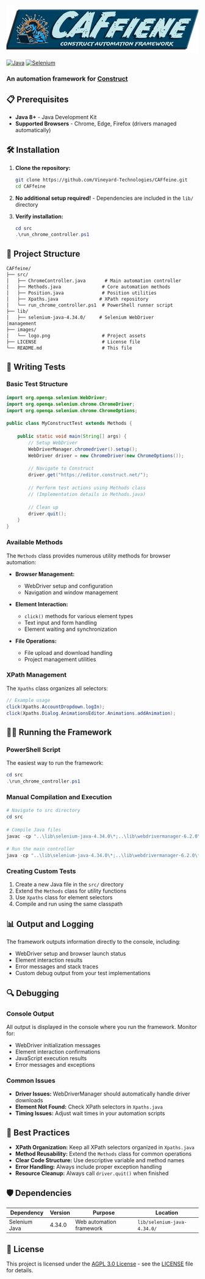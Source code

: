 ![CAFfiene Logo](images/logo.webp)

[![Java](https://img.shields.io/badge/Java-ED8B00?style=for-the-badge&logo=java&logoColor=white)](https://www.java.com/)
[![Selenium](https://img.shields.io/badge/Selenium-43B02A?style=for-the-badge&logo=selenium&logoColor=white)](https://www.selenium.dev/)


### An automation framework for [Construct](https://www.construct.net/)

## 📋 Prerequisites

- **Java 8+** - Java Development Kit
- **Supported Browsers** - Chrome, Edge, Firefox (drivers managed automatically)

## 🛠️ Installation

1. **Clone the repository:**
   ```bash
   git clone https://github.com/Vineyard-Technologies/CAFfeine.git
   cd CAFfeine
   ```

2. **No additional setup required!** - Dependencies are included in the `lib/` directory

3. **Verify installation:**
   ```powershell
   cd src
   .\run_chrome_controller.ps1
   ```

## 📁 Project Structure

```
CAFfeine/
├── src/
│   ├── ChromeController.java       # Main automation controller
│   ├── Methods.java               # Core automation methods
│   ├── Position.java              # Position utilities
│   ├── Xpaths.java               # XPath repository
│   └── run_chrome_controller.ps1  # PowerShell runner script
├── lib/
│   ├── selenium-java-4.34.0/     # Selenium WebDriver
│management
├── images/
│   └── logo.png                   # Project assets
├── LICENSE                        # License file
└── README.md                      # This file
```

## 🧪 Writing Tests

### Basic Test Structure

```java
import org.openqa.selenium.WebDriver;
import org.openqa.selenium.chrome.ChromeDriver;
import org.openqa.selenium.chrome.ChromeOptions;

public class MyConstructTest extends Methods {

    public static void main(String[] args) {
        // Setup WebDriver
        WebDriverManager.chromedriver().setup();
        WebDriver driver = new ChromeDriver(new ChromeOptions());
        
        // Navigate to Construct
        driver.get("https://editor.construct.net/");
        
        // Perform test actions using Methods class
        // (Implementation details in Methods.java)
        
        // Clean up
        driver.quit();
    }
}
```

### Available Methods

The `Methods` class provides numerous utility methods for browser automation:

- **Browser Management:**
  - WebDriver setup and configuration
  - Navigation and window management

- **Element Interaction:**
  - `click()` methods for various element types
  - Text input and form handling
  - Element waiting and synchronization

- **File Operations:**
  - File upload and download handling
  - Project management utilities

### XPath Management

The `Xpaths` class organizes all selectors:

```java
// Example usage
click(Xpaths.AccountDropdown.logIn);
click(Xpaths.Dialog.AnimationsEditor.Animations.addAnimation);
```

## 🏃‍♂️ Running the Framework

### PowerShell Script

The easiest way to run the framework:

```powershell
cd src
.\run_chrome_controller.ps1
```

### Manual Compilation and Execution

```powershell
# Navigate to src directory
cd src

# Compile Java files
javac -cp "..\lib\selenium-java-4.34.0\*;..\lib\webdrivermanager-6.2.0\*" *.java

# Run the main controller
java -cp "..\lib\selenium-java-4.34.0\*;..\lib\webdrivermanager-6.2.0\*;." ChromeController
```

### Creating Custom Tests

1. Create a new Java file in the `src/` directory
2. Extend the `Methods` class for utility functions
3. Use `Xpaths` class for element selectors
4. Compile and run using the same classpath

## 📊 Output and Logging

The framework outputs information directly to the console, including:
- WebDriver setup and browser launch status
- Element interaction results
- Error messages and stack traces
- Custom debug output from your test implementations

## 🔍 Debugging

### Console Output

All output is displayed in the console where you run the framework. Monitor for:
- WebDriver initialization messages
- Element interaction confirmations
- JavaScript execution results
- Error messages and exceptions

### Common Issues

- **Driver Issues:** WebDriverManager should automatically handle driver downloads
- **Element Not Found:** Check XPath selectors in `Xpaths.java`
- **Timing Issues:** Adjust wait times in your automation scripts

## 📝 Best Practices

- **XPath Organization:** Keep all XPath selectors organized in `Xpaths.java`
- **Method Reusability:** Extend the `Methods` class for common operations
- **Clear Code Structure:** Use descriptive variable and method names
- **Error Handling:** Always include proper exception handling
- **Resource Cleanup:** Always call `driver.quit()` when finished

## 🛡️ Dependencies

| Dependency | Version | Purpose | Location |
|------------|---------|---------|----------|
| Selenium Java | 4.34.0 | Web automation framework | `lib/selenium-java-4.34.0/` |


## 📄 License

This project is licensed under the [AGPL 3.0 License](https://www.gnu.org/licenses/agpl-3.0.html.en) - see the [LICENSE](LICENSE) file for details.
